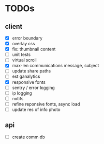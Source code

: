 # TODOs

## client

- [x] error boundary
- [x] overlay css
- [x] fix: thumbnail content
- [ ] unit tests
- [ ] virtual scroll
- [x] max-len communications message, subject
- [ ] update share paths
- [ ] est ganalytics
- [x] responsive fonts
- [ ] sentry / error logging
- [ ] ip logging
- [ ] notifs
- [ ] refine reponsive fonts, async load
- [ ] update res of info photo

## api

- [ ] create comm db
